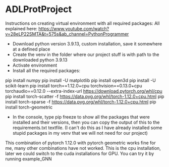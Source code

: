 # ADLProtProject


Instructions on creating virtual environment with all required packages: 
All explained here: https://www.youtube.com/watch?v=28eLP22SMTA&t=575s&ab_channel=PythonProgrammer
- Download python version 3.9.13, custom installation, save it somewhere at a defined place
- Create the venv in the folder where our project stuff is with path to the downloaded python 3.9.13
- Activate environment 
- Install all the required packages: 

pip install numpy
pip install -U matplotlib
pip install open3d
pip install -U scikit-learn
pip install torch==1.12.0+cpu torchvision==0.13.0+cpu torchaudio==0.12.0 --extra-index-url https://download.pytorch.org/whl/cpu
pip install torch-scatter -f https://data.pyg.org/whl/torch-1.12.0+cpu.html
pip install torch-sparse -f https://data.pyg.org/whl/torch-1.12.0+cpu.html
pip install torch-geometric

- In the console, type pip freeze to show all the packages that were installed and their versions, then you can copy the output of this to the requirements.txt textfile. (I can't do this as I have already installed some stupid packages in my venv that we will not need for our project)


This combination of pytorch 1.12.0 with pytorch geometric works fine for me, many other combinations have not worked. This is the cpu installation, later we could switch to the cuda installations for GPU. You can try it by running example_GNN
